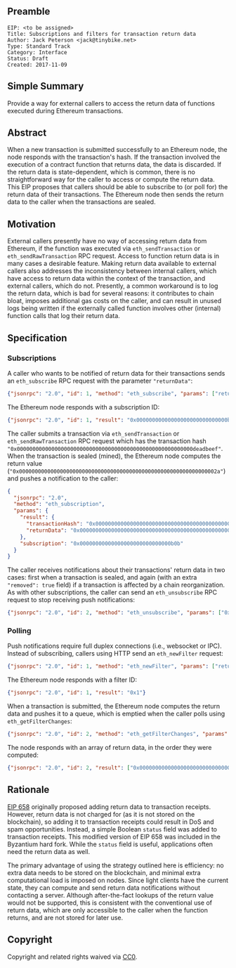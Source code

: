 ## Preamble

    EIP: <to be assigned>
    Title: Subscriptions and filters for transaction return data
    Author: Jack Peterson <jack@tinybike.net>
    Type: Standard Track
    Category: Interface
    Status: Draft
    Created: 2017-11-09


## Simple Summary
Provide a way for external callers to access the return data of functions executed during Ethereum transactions.

## Abstract
When a new transaction is submitted successfully to an Ethereum node, the node responds with the transaction's hash.  If the transaction involved the execution of a contract function that returns data, the data is discarded.  If the return data is state-dependent, which is common, there is no straightforward way for the caller to access or compute the return data.  This EIP proposes that callers should be able to subscribe to (or poll for) the return data of their transactions.  The Ethereum node then sends the return data to the caller when the transactions are sealed.

## Motivation
External callers presently have no way of accessing return data from Ethereum, if the function was executed via `eth_sendTransaction` or `eth_sendRawTransaction` RPC request.  Access to function return data is in many cases a desirable feature.  Making return data available to external callers also addresses the inconsistency between internal callers, which have access to return data within the context of the transaction, and external callers, which do not.  Presently, a common workaround is to log the return data, which is bad for several reasons: it contributes to chain bloat, imposes additional gas costs on the caller, and can result in unused logs being written if the externally called function involves other (internal) function calls that log their return data.

## Specification

### Subscriptions
A caller who wants to be notified of return data for their transactions sends an `eth_subscribe` RPC request with the parameter `"returnData"`:

```json
{"jsonrpc": "2.0", "id": 1, "method": "eth_subscribe", "params": ["returnData"]}
```

The Ethereum node responds with a subscription ID:

```json
{"jsonrpc": "2.0", "id": 1, "result": "0x00000000000000000000000000000b0b"}
```

The caller submits a transaction via `eth_sendTransaction` or `eth_sendRawTransaction` RPC request which has the transaction hash `"0x00000000000000000000000000000000000000000000000000000000deadbeef"`.  When the transaction is sealed (mined), the Ethereum node computes the return value (`"0x000000000000000000000000000000000000000000000000000000000000002a"`) and pushes a notification to the caller:

```json
{
  "jsonrpc": "2.0",
  "method": "eth_subscription",
  "params": {
    "result": {
      "transactionHash": "0x00000000000000000000000000000000000000000000000000000000deadbeef",
      "returnData": "0x000000000000000000000000000000000000000000000000000000000000002a"
    },
    "subscription": "0x00000000000000000000000000000b0b"
  }
}
```

The caller receives notifications about their transactions' return data in two cases: first when a transaction is sealed, and again (with an extra `"removed": true` field) if a transaction is affected by a chain reorganization.  As with other subscriptions, the caller can send an `eth_unsubscribe` RPC request to stop receiving push notifications:

```json
{"jsonrpc": "2.0", "id": 2, "method": "eth_unsubscribe", "params": ["0x00000000000000000000000000000b0b"]}
```

### Polling
Push notifications require full duplex connections (i.e., websocket or IPC).  Instead of subscribing, callers using HTTP send an `eth_newFilter` request:

```json
{"jsonrpc": "2.0", "id": 1, "method": "eth_newFilter", "params": ["returnData"]}
```

The Ethereum node responds with a filter ID:

```json
{"jsonrpc": "2.0", "id": 1, "result": "0x1"}
```

When a transaction is submitted, the Ethereum node computes the return data and pushes it to a queue, which is emptied when the caller polls using `eth_getFilterChanges`:

```json
{"jsonrpc": "2.0", "id": 2, "method": "eth_getFilterChanges", "params": ["0x1"]}
```

The node responds with an array of return data, in the order they were computed:

```json
{"jsonrpc": "2.0", "id": 2, "result": ["0x000000000000000000000000000000000000000000000000000000000000002a"]}
```

## Rationale
[EIP 658](https://github.com/ethereum/EIPs/pull/658) originally proposed adding return data to transaction receipts.  However, return data is not charged for (as it is not stored on the blockchain), so adding it to transaction receipts could result in DoS and spam opportunities.  Instead, a simple Boolean `status` field was added to transaction receipts.  This modified version of EIP 658 was included in the Byzantium hard fork.  While the `status` field is useful, applications often need the return data as well.

The primary advantage of using the strategy outlined here is efficiency: no extra data needs to be stored on the blockchain, and minimal extra computational load is imposed on nodes.  Since light clients have the current state, they can compute and send return data notifications without contacting a server.  Although after-the-fact lookups of the return value would not be supported, this is consistent with the conventional use of return data, which are only accessible to the caller when the function returns, and are not stored for later use.

## Copyright
Copyright and related rights waived via [CC0](https://creativecommons.org/publicdomain/zero/1.0/).
